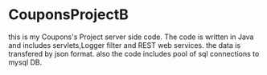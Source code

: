 # CouponsProjectB
this is  my Coupons's Project server side code.
The code is written in Java and includes servlets,Logger filter and REST web services.
the data is transfered by json format.
also the code includes pool of sql connections to mysql DB.
